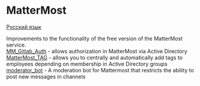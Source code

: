 # MatterMost
[Русский язык](https://github.com/AleksandrMikoshi/MatterMost/blob/main/Readme_ru.md)

Improvements to the functionality of the free version of the MatterMost service.   
[MM_Gitlab_Auth](https://github.com/AleksandrMikoshi/MatterMost/tree/main/MM_Gitlab_Auth) - allows authorization in MatterMost via Active Directory   
[MatterMost_TAG](https://github.com/AleksandrMikoshi/MatterMost/tree/main/MatterMost_Tag) - allows you to centrally and automatically add tags to employees depending on membership in Active Directory groups  
[moderator_bot](https://github.com/AleksandrMikoshi/MatterMost/tree/main/moderator-bot) - A moderation bot for Mattermost that restricts the ability to post new messages in channels